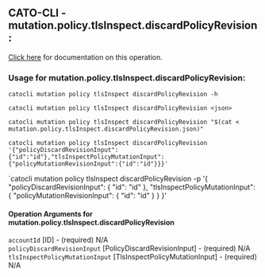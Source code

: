 
## CATO-CLI - mutation.policy.tlsInspect.discardPolicyRevision:
[Click here](https://api.catonetworks.com/documentation/#mutation-mutation.policy.tlsInspect.discardPolicyRevision) for documentation on this operation.

### Usage for mutation.policy.tlsInspect.discardPolicyRevision:

`catocli mutation policy tlsInspect discardPolicyRevision -h`

`catocli mutation policy tlsInspect discardPolicyRevision <json>`

`catocli mutation policy tlsInspect discardPolicyRevision "$(cat < mutation.policy.tlsInspect.discardPolicyRevision.json)"`

`catocli mutation policy tlsInspect discardPolicyRevision '{"policyDiscardRevisionInput":{"id":"id"},"tlsInspectPolicyMutationInput":{"policyMutationRevisionInput":{"id":"id"}}}'`

`catocli mutation policy tlsInspect discardPolicyRevision -p '{
    "policyDiscardRevisionInput": {
        "id": "id"
    },
    "tlsInspectPolicyMutationInput": {
        "policyMutationRevisionInput": {
            "id": "id"
        }
    }
}'


#### Operation Arguments for mutation.policy.tlsInspect.discardPolicyRevision ####

`accountId` [ID] - (required) N/A    
`policyDiscardRevisionInput` [PolicyDiscardRevisionInput] - (required) N/A    
`tlsInspectPolicyMutationInput` [TlsInspectPolicyMutationInput] - (required) N/A    
